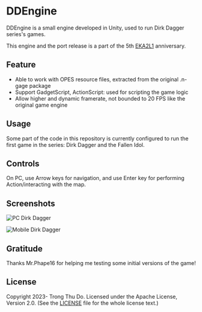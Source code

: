 # DDEngine

DDEngine is a small engine developed in Unity, used to run Dirk Dagger series's games.

This engine and the port release is a part of the 5th [EKA2L1](https://github.com/eka2l1/eka2l1) anniversary.

## Feature

- Able to work with OPES resource files, extracted from the original .n-gage package
- Support GadgetScript, ActionScript: used for scripting the game logic
- Allow higher and dynamic framerate, not bounded to 20 FPS like the original game engine

## Usage

Some part of the code in this repository is currently configured to run the first game in the series: Dirk Dagger and the Fallen Idol.

## Controls

On PC, use Arrow keys for navigation, and use Enter key for performing Action/interacting with the map.

## Screenshots

![PC Dirk Dagger](https://user-images.githubusercontent.com/79155874/227994614-dd1769b7-cde1-4c87-bbfb-104562442159.png)


![Mobile Dirk Dagger](https://user-images.githubusercontent.com/79155874/228012238-6edc6c06-4db2-4d71-b9b7-dcd74036a7bc.jpg)

## Gratitude

Thanks Mr.Phape16 for helping me testing some initial versions of the game!

## License

Copyright 2023- Trong Thu Do. Licensed under the Apache License, Version 2.0.
(See the [LICENSE](https://github.com/dtt3212/DD_Engine/blob/main/LICENSE) file for the whole license text.)
